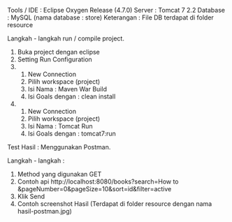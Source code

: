 Tools / IDE : Eclipse Oxygen Release (4.7.0)
Server : Tomcat 7 2.2
Database : MySQL (nama database : store)
Keterangan : File DB terdapat di folder resource

Langkah - langkah run / compile project.
1. Buka project dengan eclipse
2. Setting Run Configuration
3. 1. New Connection
   2. Pilih workspace (project) 
   3. Isi Nama : Maven War Build
   4. Isi Goals dengan : clean install
4. 1. New Connection
   2. Pilih workspace (project)
   3. Isi Nama : Tomcat Run
   4. Isi Goals dengan : tomcat7:run

Test Hasil :
Menggunakan Postman.

Langkah - langkah :
1. Method yang digunakan GET
2. Contoh api http://localhost:8080/books?search=How to &pageNumber=0&pageSize=10&sort=id&filter=active
3. Klik Send
4. Contoh screenshot Hasil (Terdapat di folder resource dengan nama hasil-postman.jpg)
